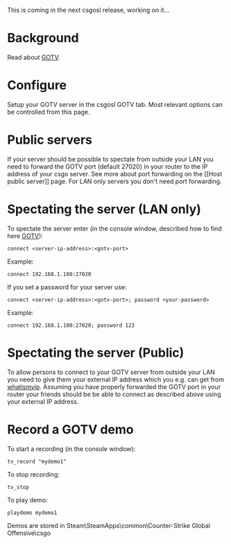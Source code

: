 This is coming in the next csgosl release, working on it...

# Background
Read about [GOTV](https://steamcommunity.com/sharedfiles/filedetails/?id=411316022).

# Configure
Setup your GOTV server in the csgosl GOTV tab. Most relevant options can be controlled from this page.

# Public servers
If your server should be possible to spectate from outside your LAN you need to forward the GOTV port (default 27020) in your router to the IP address of your csgo server. See more about port forwarding on the [[Host public server]] page. For LAN only servers you don't need port forwarding.

# Spectating the server (LAN only)
To spectate the server enter (in the console window, described how to find here [GOTV](https://steamcommunity.com/sharedfiles/filedetails/?id=411316022)):

`connect <server-ip-address>:<gotv-port>`

Example:

`connect 192.168.1.100:27020`

If you set a password for your server use:

`connect <server-ip-address>:<gotv-port>; password <your-password>`

Example:

`connect 192.168.1.100:27020; password 123`

# Spectating the server (Public)

To allow persons to connect to your GOTV server from outside your LAN you need to give them your external IP address which you e.g. can get from [whatismyip](https://www.whatismyip.com/). Assuming you have properly forwarded the GOTV port in your router your friends should be be able to connect as described above using your external IP address.

# Record a GOTV demo

To start a recording (in the console window):

`tv_record "mydemo1"`

To stop recording:

`tv_stop`

To play demo:

`playdemo mydemo1`

Demos are stored in Steam\SteamApps\common\Counter-Strike Global Offensive\csgo